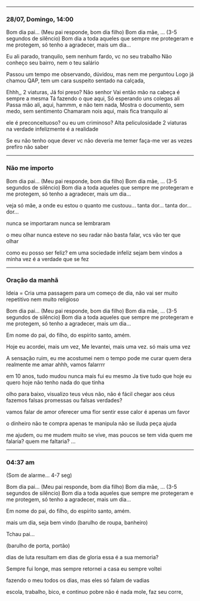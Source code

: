 -----
### 28/07, Domingo, 14:00

Bom dia pai... (Meu pai responde, bom dia filho)
Bom dia mãe, ... (3-5 segundos de silêncio)
Bom dia a toda aqueles que sempre me protegeram e me protegem, só tenho a agradecer, mais um dia...


Eu ali parado, tranquilo, sem nenhum fardo, 
vc no seu trabalho
Não conheço seu bairro, nem o teu salário

Passou um tempo me observando,
dúvidou, mas nem me perguntou 
Logo já chamou
QAP, tem um cara suspeito sentado na calçada,

Ehhh,, 2 viaturas,
Já foi preso?
Não senhor 
Vai então mão na cabeça
é sempre a mesma
Tá fazendo o que aqui,
Só esperando uns colegas ali
Passa mão ali, aqui, hammm, e não tem nada,
Mostra o documento,  sem  medo, sem sentimento
Chamaram nois aqui, mais fica tranquilo aí

ele é preconceituoso?
ou eu um criminoso?
Alta peliculosidade
2 viaturas na verdade 
infelizmente é a realidade

Se eu não tenho oque dever
vc não deveria me temer
faça-me ver
as vezes prefiro não saber

---

### Não me importo

Bom dia pai... (Meu pai responde, bom dia filho)
Bom dia mãe, ... (3-5 segundos de silêncio)
Bom dia a toda aqueles que sempre me protegeram e me protegem, só tenho a agradecer, mais um dia...

veja só mãe, a onde eu estou
o quanto me custouu... tanta dor... tanta dor... dor...

nunca se importaram
nunca se lembraram

o meu olhar nunca esteve no seu radar
não basta falar, vcs vão ter que olhar

como eu posso ser feliz?
em uma sociedade infeliz
sejam bem vindos a minha vez
é a verdade que se fez


---

### Oração da manhã

Ideia = Cria uma passagem para um começo de dia, não vai ser muito repetitivo nem muito religioso

Bom dia pai... (Meu pai responde, bom dia filho)
Bom dia mãe, ... (3-5 segundos de silêncio)
Bom dia a toda aqueles que sempre me protegeram e me protegem, só tenho a agradecer, mais um dia...

Em nome do pai, do filho, do espírito santo, amém.

Hoje eu acordei, mais um vez,
Me levantei, mais uma vez.
só mais uma vez

A sensação ruim, eu me acostumei
nem o tempo pode me curar
quem dera realmente me amar
ahhh, vamos falarrrr

em 10 anos, tudo mudou
nunca mais fui eu mesmo
Ja tive tudo que hoje eu quero
hoje não tenho nada do que tinha

olho para baixo, visualizo teus véus
não, não é fácil chegar aos céus
fazemos falsas promessas
ou falsas verdades?

vamos falar de amor
oferecer uma flor
sentir esse calor
é apenas um favor


o dinheiro não te compra
apenas te manipula
não se iluda
peça ajuda


me ajudem, ou me mudem
muito se vive, mas poucos se tem vida
quem me falaria? quem me faltaria?
...

-------------
### 04:37 am

(Som de alarme... 4-7 seg)

Bom dia pai... (Meu pai responde, bom dia filho)
Bom dia mãe, ... (3-5 segundos de silêncio)
Bom dia a toda aqueles que sempre me protegeram e me protegem, só tenho a agradecer, mais um dia...

Em nome do pai, do filho, do espírito santo, amém.

mais um dia, seja bem vindo
(barulho de roupa, banheiro)

Tchau pai...

(barulho de porta, portão)

dias de luta resultam em dias de gloria
essa é a sua memoria?

Sempre fui longe, mas sempre retornei
a casa eu sempre voltei

fazendo o meu todos os dias, 
mas eles só falam de vadias

escola, trabalho, bico, e continuo pobre
não é nada mole, faz seu corre, 